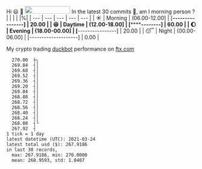Hi :smiley: :wave: <img src="https://jojoee.jojoee.com/api/utcnow" width="120" height="20">
In the latest 30 commits :bug:, am I morning person ? 
| | | | |%|
| --- | --- | --- | --- | --- |
| :sunny: | Morning | (06.00-12.00] | [****----------------] | 20.00 |
| :satisfied: | Daytime | (12.00-18.00] | [************--------] | 60.00 |
| :moon: | Evening | (18.00-00.00] | [****----------------] | 20.00 |
| :sleeping: | Night | (00.00-06.00] | [--------------------] | 0.00 |

My crypto trading [duckbot](https://github.com/jojoee/duckbot) performance on [ftx.com](https://ftx.com/#a=13144711)
```
  270.00  ┼╮
  269.84  ┤│
  269.68  ┤│
  269.52  ┤│
  269.36  ┤│
  269.20  ┤│
  269.04  ┤│
  268.88  ┤│
  268.72  ┤│
  268.56  ┤│
  268.40  ┤│
  268.24  ┤│
  268.08  ┤╰
  267.92  ┤
1 tick = 1 day
latest datetime (UTC): 2021-03-24
latest total usd ($): 267.9186
in last 30 records,
  max: 267.9186, min: 270.0000
  mean: 268.9593, std: 1.0407
``` 

